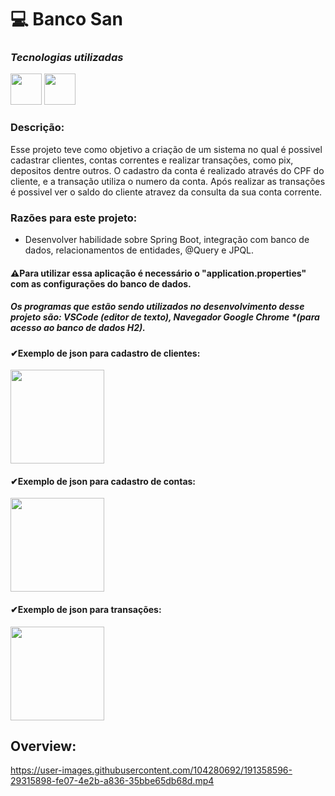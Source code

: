 # 💻 Banco San

### ***Tecnologias utilizadas***

<img src="https://cdn.jsdelivr.net/gh/devicons/devicon/icons/java/java-original-wordmark.svg" height="50px"></img>
<img src="https://cdn.jsdelivr.net/gh/devicons/devicon/icons/spring/spring-original.svg" height="50px"></img>


### Descrição:
Esse projeto teve como objetivo a criação de um sistema no qual é possivel cadastrar clientes, contas correntes e realizar transações, como pix, depositos dentre outros.
O cadastro da conta é realizado através do CPF do cliente, e a transação utiliza o numero da conta.
Após realizar as transações é possivel ver o saldo do cliente atravez da consulta da sua conta corrente. 

### **Razões para este projeto:**

- Desenvolver habilidade sobre Spring Boot, integração com banco de dados, relacionamentos de entidades, @Query e JPQL.


#### ⚠Para utilizar essa aplicação é necessário o "application.properties" com as configurações do banco de dados.

##### Os programas que estão sendo utilizados no desenvolvimento desse projeto são: VSCode ***(editor de texto)***, Navegador Google Chrome ***(para acesso ao banco de dados H2)**. 

#### ✔Exemplo de json para cadastro de clientes:
<img src="https://user-images.githubusercontent.com/104280692/191261404-e9f0e699-eabb-49c7-84d2-de5b7e0783ad.png" height="150px"></img>
#### ✔Exemplo de json para cadastro de contas:
<img src="https://user-images.githubusercontent.com/104280692/191261407-4a2b374f-9a9f-498e-ab6e-374ded32931b.png" height="150px"></img>
#### ✔Exemplo de json para transações:
<img src="https://user-images.githubusercontent.com/104280692/191261396-870f1071-b9a6-4475-8797-83e5404f321b.png" height="150px"></img>


## Overview: 
https://user-images.githubusercontent.com/104280692/191358596-29315898-fe07-4e2b-a836-35bbe65db68d.mp4

